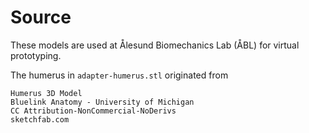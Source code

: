 # Source
These models are used at Ålesund Biomechanics Lab (ÅBL) for virtual prototyping. 

The humerus in `adapter-humerus.stl` originated from
```
Humerus 3D Model
Bluelink Anatomy - University of Michigan
CC Attribution-NonCommercial-NoDerivs
sketchfab.com
``` 